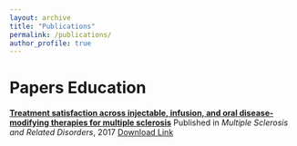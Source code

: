 ```yaml
---
layout: archive
title: "Publications"
permalink: /publications/
author_profile: true
---
```


Papers
Education
======
**[Treatment satisfaction across injectable, infusion, and oral disease-modifying therapies for multiple sclerosis](https://www.msard-journal.com/article/S2211-0348(17)30248-1/fulltext)**
Published in *Multiple Sclerosis and Related Disorders*, 2017
[Download Link](http://tessaeagle.github.io/files/MSARD.pdf)
